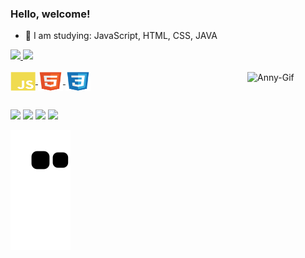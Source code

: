 ### Hello, welcome!


- 🌱 I am studying: JavaScript, HTML, CSS, JAVA

<div>
  <a href="https://github.com/AnnylysMedeiros">
  <img height="180em" src="https://github-readme-stats.vercel.app/api?username=AnnylysMedeiros&show_icons=true&theme=radical&include_all_commits=true&count_private=true"/>
  <img height="180em" src="https://github-readme-stats.vercel.app/api/top-langs/?username=AnnylysMedeiros&layout=compact&langs_count=7&theme=radical"/>
</div>
<div style="display: inline_block"><br>
  <img align="center" alt="Anny-Js" height="30" width="40" src="https://raw.githubusercontent.com/devicons/devicon/master/icons/javascript/javascript-plain.svg">
  <img align="center" alt="Anny-HTML" height="30" width="40" src="https://raw.githubusercontent.com/devicons/devicon/master/icons/html5/html5-original.svg">
  <img align="center" alt="Anny-CSS" height="30" width="40" src="https://raw.githubusercontent.com/devicons/devicon/master/icons/css3/css3-original.svg">
  <a href="https://picasion.com/"><img src="https://i.picasion.com/pic91/892c3bee6b9718ece1c9554b1e616018.gif" alt="Anny-Gif" align="right" width="125" height="125" border="0" /></a>
</div>
  
  ##
  
<div> 
    <a href="https://www.linkedin.com/in/annylysmedeiros/" target="_blank"><img src="https://img.shields.io/badge/-LinkedIn-%230077B5?style=for-the-badge&logo=linkedin&logoColor=white" target="_blank"></a> 
    <a href = "mailto:annylysmedeiros@hotmail.com"><img src="https://img.shields.io/badge/Microsoft_Outlook-0078D4?style=for-the-badge&logo=microsoft-outlook&logoColor=white" target="_blank"></a>
  <a href="https://www.instagram.com/annyconrado/" target="_blank"><img src="https://img.shields.io/badge/-Instagram-%23E4405F?style=for-the-badge&logo=instagram&logoColor=white" target="_blank"></a> 
  <a href="https://www.facebook.com/annylysmedeiros/" target="_blank"><img src="https://img.shields.io/badge/Facebook-1877F2?style=for-the-badge&logo=facebook&logoColor=white" target="_blank"></a>  
  </div>
  
   ![Snake animation](https://github.com/annylysmedeiros/annylysmedeiros/blob/output/github-contribution-grid-snake.svg)

